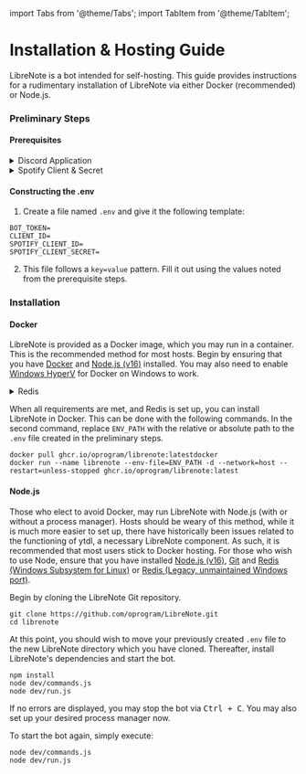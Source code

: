 import Tabs from '@theme/Tabs';
import TabItem from '@theme/TabItem';

# Installation & Hosting Guide
LibreNote is a bot intended for self-hosting. This guide provides instructions for a rudimentary installation of LibreNote via either Docker (recommended) or Node.js.

### Preliminary Steps
#### Prerequisites
<details>
    <summary>Discord Application</summary>
    <div>
        <ol>
            <li>Select <i>New Application</i></li>
            <li>Enter a name for your application, then select <i>Create</i></li>
            <li>Select <i>Bot</i> on the left panel and then choose <i>Add Bot</i>, confirm the action</li>
            <li>Add the bot to your servers</li>
            <ul>
                <li>https://discord.com/api/oauth2/authorize?client_id=CLIENTID&permissions=8&scope=bot%20applications.commands</li>
                <li>Replace <samp>CLIENTID</samp> in the URL with the <i>Application ID</i> from the application's <i>General Information</i></li>
            </ul>
            <li>Take note of your <i>Application ID</i> from the <i>General Information</i> tab and the <i>Bot Token</i> from the <i>Bot</i> tab</li>
        </ol>
    </div>
</details>
<details>
    <summary>Spotify Client & Secret</summary>
    <div>
        <ol>
            <li>Create or log into your <a href="https://www.spotify.com/signup/">Spotify account</a></li>
            <li>Go to your <a href="https://developer.spotify.com/dashboard/">Spotify Dashboard</a></li>
            <li>Select <i>Create an app</i></li>
            <li>Enter an application name and description</li>
            <li>Read and agree to the developer terms & branding guidelines</li>
            <li>Select <i>Create</i></li>
            <li>Take note of your <i>Client ID</i> and <i>Client Secret</i></li>
        </ol>
    </div>
</details>

#### Constructing the .env
1. Create a file named `.env` and give it the following template:
```
BOT_TOKEN=
CLIENT_ID=
SPOTIFY_CLIENT_ID=
SPOTIFY_CLIENT_SECRET=
```
2. This file follows a `key=value` pattern. Fill it out using the values noted from the prerequisite steps.

### Installation

#### Docker
LibreNote is provided as a Docker image, which you may run in a container. This is the recommended method for most hosts. Begin by ensuring that you have [Docker](https://www.docker.com/) and [Node.js (v16)](https://nodejs.org/) installed. You may also need to enable [Windows HyperV](https://docs.microsoft.com/en-us/virtualization/hyper-v-on-windows/quick-start/enable-hyper-v) for Docker on Windows to work.

<details>
    <summary>Redis</summary>
    <div>
        Begin by installing and running Redis in Docker: <br/>
        <code>
            docker pull redis <br/>
            docker run --name main-redis -d -p 6379:6379 --restart=unless-stopped redis
        </code>
    </div>
</details>

When all requirements are met, and Redis is set up, you can install LibreNote in Docker. This can be done with the following commands. In the second command, replace `ENV_PATH` with the relative or absolute path to the `.env` file created in the preliminary steps.

```
docker pull ghcr.io/oprogram/librenote:latestdocker
docker run --name librenote --env-file=ENV_PATH -d --network=host --restart=unless-stopped ghcr.io/oprogram/librenote:latest
```

#### Node.js
Those who elect to avoid Docker, may run LibreNote with Node.js (with or without a process manager). Hosts should be weary of this method, while it is much more easier to set up, there have historically been issues related to the functioning of ytdl, a necessary LibreNote component. As such, it is recommended that most users stick to Docker hosting. For those who wish to use Node, ensure that you have installed [Node.js (v16)](https://nodejs.org/), [Git](https://git-scm.com/downloads) and [Redis (Windows Subsystem for Linux)](https://medium.com/@RedisLabs/windows-subsystem-for-linux-wsl-10e3ca4d434e) or [Redis (Legacy, unmaintained Windows port)](https://github.com/microsoftarchive/redis/releases/tag/win-3.0.504).

Begin by cloning the LibreNote Git repository.
```
git clone https://github.com/oprogram/LibreNote.git
cd librenote
```

At this point, you should wish to move your previously created `.env` file to the new LibreNote directory which you have cloned. Thereafter, install LibreNote's dependencies and start the bot.
```
npm install
node dev/commands.js
node dev/run.js
```
If no errors are displayed, you may stop the bot via <kbd>Ctrl + C</kbd>. You may also set up your desired process manager now.

To start the bot again, simply execute:
```
node dev/commands.js
node dev/run.js
```